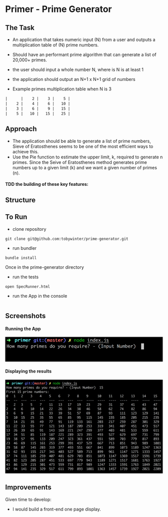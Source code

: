 
Primer - Prime Generator
========================

## The Task
* An application that takes numeric input (N) from a user and outputs a multiplication table of (N) prime numbers.
* Should have an performant prime algorithm that can generate a list of 20,000+ primes.
* the user should input a whole number N, where is N is at least 1
* the application should output an N+1 x N+1 grid of numbers

* Example primes multiplication table when N is 3
```
|      |    2 |    3 |    5 |
|    2 |    4 |    6 |   10 |
|    3 |    6 |    9 |   15 |
|    5 |   10 |   15 |   25 |
```

## Approach
- The application should be able to generate a list of prime numbers, Sieve of Eratosthenes seems to be one of the most efficient ways to achieve this.
- Use the Pie function to estimate the upper limit, k, required to generate n primes. Since the Seive of Eratosthenes method generates prime numbers up to a given limit (k) and we want a given number of primes (n).


#### TDD the building of these key features:

## Structure

## To Run

- clone repository

```
git clone git@github.com:tobywinter/prime-generator.git
```
- run bundler

```
bundle install
```

Once in the prime-generator directory

- run the tests

```
open SpecRunner.html
```

- run the App in the console

```

```

## Screenshots
#### Running the App

![Running the App](imgs/run_app.png)

#### Displaying the results
![Displaying the results](imgs/results_display.png)


## Improvements

Given time to develop:
- I would build a front-end one page display.
